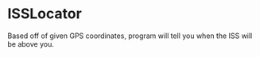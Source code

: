 # ISSLocator
Based off of given GPS coordinates, program will tell you when the ISS will be above you.
